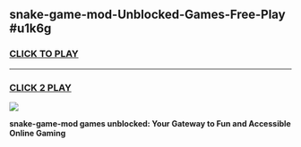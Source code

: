 
## snake-game-mod-Unblocked-Games-Free-Play #u1k6g
<h3>
<a href="https://us.freeplayer.one?title=snake-game-mod&ref=9M">CLICK TO PLAY</a></h3>
<hr>

<h3>
<a href="https://us.freeplayer.one?title=snake-game-mod&ref=9M">CLICK 2 PLAY</a>
  
</h3>

<a href="https://us.freeplayer.one?title=snake-game-mod&ref=9M"><img src="https://clearcache.store/games.png"></a>


**snake-game-mod games unblocked: Your Gateway to Fun and Accessible Online Gaming**
